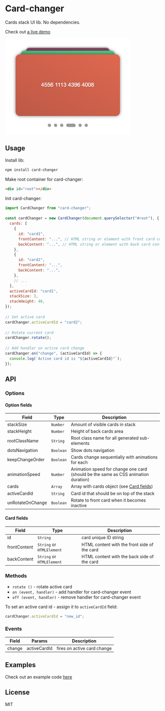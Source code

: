 # Card-changer

Cards stack UI lib. No dependencies.

Check out [a live demo](https://avin.github.io/card-changer)

[![Preview](./additional/preview.png)](https://avin.github.io/card-changer)

## Usage

Install lib:

```sh
npm install card-changer
```

Make root container for card-changer:

```html
<div id="root"></div>
```

Init card-changer:

```js
import CardChanger from "card-changer";

const cardChanger = new CardChanger(document.querySelector("#root"), {
  cards: [
    {
      id: "card1",
      frontContent: "...", // HTML string or element with front card content
      backContent: "...", // HTML string or element with back card content
    },
    {
      id: "card2",
      frontContent: "...",
      backContent: "...",
    },
    // ...
  ],
  activeCardId: "card1",
  stackSize: 3,
  stackHeight: 40,
});

// Set active card
cardChanger.activeCardId = "card2";

// Rotate current card
cardChanger.rotate();

// Add handler on active card change
cardChanger.on("change", (activeCardId) => {
  console.log(`Active card id is "${activeCardId}"`);
});
```

## API

### Options

#### Option fields

| Field            | Type      | Description                                                                        |
| ---------------- | --------- | ---------------------------------------------------------------------------------- |
| stackSize        | `Number`  | Amount of visible cards in stack                                                   |
| stackHeight      | `Number`  | Height of back cards area                                                          |
| rootClassName    | `String`  | Root class name for all generated sub-elements                                     |
| dotsNavigation   | `Boolean` | Show dots navigation                                                               |
| keepChangeOrder  | `Boolean` | Cards change sequentially with animations for each                                 |
| animationSpeed   | `Number`  | Animation speed for change one card (should be the same as CSS animation duration) |
| cards            | `Array`   | Array with cards object (see [Card fields](#card-fields))                          |
| activeCardId     | `String`  | Card id that should be on top of the stack                                         |
| unRotateOnChange | `Boolean` | Rotate to front card when it becomes inactive                                      |

#### Card fields

| Field        | Type                      | Description                                  |
| ------------ | ------------------------- | -------------------------------------------- |
| id           | `String`                  | card unique ID string                        |
| frontContent | `String` or `HTMLElement` | HTML content with the front side of the card |
| backContent  | `String` or `HTMLElement` | HTML content with the back side of the card  |

### Methods

- `rotate ()` - rotate active card
- `on (event, handler)` - add handler for card-changer event
- `off (event, handler)` - remove handler for card-changer event

To set an active card id - assign it to `activeCardId` field:

```js
cardChanger.activeCardId = "new_id";
```

### Events

| Field  | Params       | Description                 |
| ------ | ------------ | --------------------------- |
| change | activeCardId | fires on active card change |

## Examples

Check out an example code [here](./demo/src/main.js)

## License

MIT

